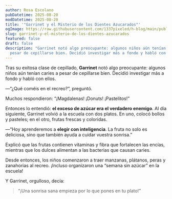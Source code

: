 ```yaml
---
author: Rosa Escolano
pubDatetime: 2025-08-20
modDatetime: 2025-08-20
title: '"Garrinet y el Misterio de los Dientes Azucarados"'
ogImage: https://raw.githubusercontent.com/1337pixeled/h-blog/main/public/assets/garrinet4.webp
slug: garrinet-y-el-misterio-de-los-dientes-azucarados
featured: false
draft: false
description: "Garrinet notó algo preocupante: algunos niños aún tenían caries a
  pesar de cepillarse bien. Decidió investigar más a fondo y habló con ellos."
---
```

Tras su exitosa clase de cepillado, **Garrinet** notó algo preocupante: algunos niños aún tenían caries a pesar de cepillarse bien. Decidió investigar más a fondo y habló con ellos.

—“¿Qué coméis en el recreo?”, preguntó.

Muchos respondieron: “¡Magdalenas! ¡Donuts! ¡Pastelitos!”

Entonces lo entendió: **el exceso de azúcar era el verdadero enemigo**. Al día siguiente, Garrinet volvió a la escuela con dos platos. En uno, colocó bollos y pasteles; en el otro, frutas frescas y coloridas.

—“Hoy aprenderemos a **elegir con inteligencia**. La fruta no solo es deliciosa, sino que también ayuda a cuidar vuestra sonrisa.”

Explicó que las frutas contienen vitaminas y fibra que fortalecen las encías, mientras que los dulces alimentan a las bacterias que causan caries.

Desde entonces, los niños comenzaron a traer manzanas, plátanos, peras y zanahorias al recreo. ¡Incluso organizaron una “semana sin azúcar” en la escuela!

Y Garrinet, orgulloso, decía:

> “¡Una sonrisa sana empieza por lo que pones en tu plato!”